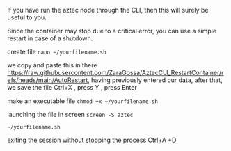 
If you have run the aztec node through the CLI, then this will surely be useful to you.

Since the container may stop due to a critical error, you can use a simple restart in case of a shutdown.

create file ```nano ~/yourfilename.sh```

we copy and paste this in there https://raw.githubusercontent.com/ZaraGossa/AztecCLI_RestartContainer/refs/heads/main/AutoRestart, having previously entered our data, after that, we save the file Ctrl+X , press Y , press Enter

make an executable file ```chmod +x ~/yourfilename.sh```

launching the file in screen ```screen -S aztec``` 

```~/yourfilename.sh```

exiting the session without stopping the process Ctrl+A +D
